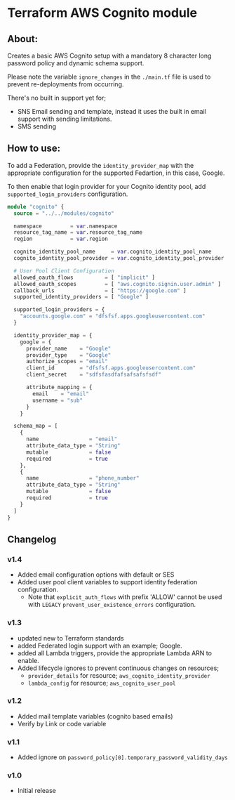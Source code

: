 # Terraform AWS Cognito module

## About:

Creates a basic AWS Cognito setup with a mandatory 8 character long password policy and dynamic schema support.

Please note the variable ```ignore_changes``` in the ```./main.tf``` file is used to prevent re-deployments from occurring. 

There's no built in support yet for;

- SNS Email sending and template, instead it uses the built in email support with sending limitations.
- SMS sending

## How to use:

To add a Federation, provide the ``identity_provider_map`` with the appropriate configuration for the supported Fedartion, in this case, Google.

To then enable that login provider for your Cognito identity pool, add ``supported_login_providers`` configuration.

```terraform
module "cognito" {
  source = "../../modules/cognito"

  namespace         = var.namespace
  resource_tag_name = var.resource_tag_name
  region            = var.region

  cognito_identity_pool_name     = var.cognito_identity_pool_name
  cognito_identity_pool_provider = var.cognito_identity_pool_provider

  # User Pool Client Configuration
  allowed_oauth_flows          = [ "implicit" ]
  allowed_oauth_scopes         = [ "aws.cognito.signin.user.admin" ]
  callback_urls                = [ "https://google.com" ]
  supported_identity_providers = [ "Google" ]

  supported_login_providers = {
    "accounts.google.com" = "dfsfsf.apps.googleusercontent.com"
  }

  identity_provider_map = {
    google = {
      provider_name    = "Google"
      provider_type    = "Google"
      authorize_scopes = "email"
      client_id        = "dfsfsf.apps.googleusercontent.com"
      client_secret    = "sdfsfasdfafsafsafsfsdf"

      attribute_mapping = {
        email    = "email"
        username = "sub"
      }
    }

  schema_map = [
    {
      name                = "email"
      attribute_data_type = "String"
      mutable             = false
      required            = true
    },
    {
      name                = "phone_number"
      attribute_data_type = "String"
      mutable             = false
      required            = true
    }
  ]
}
```

## Changelog

### v1.4
  - Added email configuration options with default or SES
  - Added user pool client variables to support identity federation configuration.
    - Note that ``explicit_auth_flows`` with prefix 'ALLOW' cannot be used with ``LEGACY`` ``prevent_user_existence_errors`` configuration.

### v1.3
  - updated new to Terraform standards
  - added Federated login support with an example; Google.
  - added all Lambda triggers, provide the appropriate Lambda ARN to enable.
  - Added lifecycle ignores to prevent continuous changes on resources; 
    - ``provider_details`` for resource; ``aws_cognito_identity_provider``
    - ``lambda_config`` for resource; ``aws_cognito_user_pool``

### v1.2
 - Added mail template variables (cognito based emails)
 - Verify by Link or code variable

### v1.1
 - Added ignore on ``password_policy[0].temporary_password_validity_days``
 
### v1.0
 - Initial release
